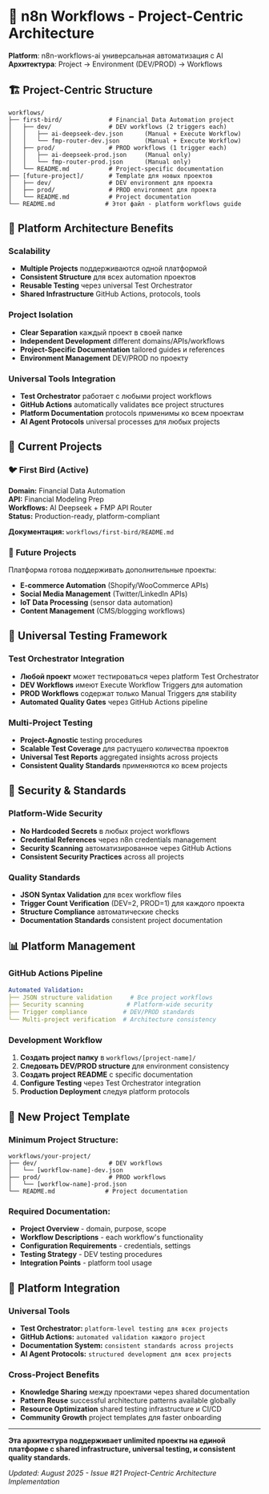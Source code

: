 # 📝 n8n Workflows - Project-Centric Architecture

**Platform**: n8n-workflows-ai универсальная автоматизация с AI  
**Архитектура**: Project → Environment (DEV/PROD) → Workflows

## 🏗️ **Project-Centric Structure**

```
workflows/
├── first-bird/             # Financial Data Automation project
│   ├── dev/                # DEV workflows (2 triggers each)
│   │   ├── ai-deepseek-dev.json      (Manual + Execute Workflow)
│   │   └── fmp-router-dev.json       (Manual + Execute Workflow) 
│   ├── prod/               # PROD workflows (1 trigger each)
│   │   ├── ai-deepseek-prod.json     (Manual only)
│   │   └── fmp-router-prod.json      (Manual only)
│   └── README.md           # Project-specific documentation
├── [future-project]/       # Template для новых проектов
│   ├── dev/                # DEV environment для проекта
│   ├── prod/               # PROD environment для проекта  
│   └── README.md           # Project documentation
└── README.md              # Этот файл - platform workflows guide
```

## 🎯 **Platform Architecture Benefits**

### **Scalability**
- **Multiple Projects** поддерживаются одной платформой
- **Consistent Structure** для всех automation проектов  
- **Reusable Testing** через universal Test Orchestrator
- **Shared Infrastructure** GitHub Actions, protocols, tools

### **Project Isolation**
- **Clear Separation** каждый проект в своей папке
- **Independent Development** different domains/APIs/workflows
- **Project-Specific Documentation** tailored guides и references
- **Environment Management** DEV/PROD по проекту

### **Universal Tools Integration**
- **Test Orchestrator** работает с любыми project workflows
- **GitHub Actions** automatically validates все project structures  
- **Platform Documentation** protocols применимы ко всем проектам
- **AI Agent Protocols** universal processes для любых projects

## 🚀 **Current Projects**

### 🐦 **First Bird (Active)**
**Domain:** Financial Data Automation  
**API:** Financial Modeling Prep  
**Workflows:** AI Deepseek + FMP API Router  
**Status:** Production-ready, platform-compliant

**Документация:** `workflows/first-bird/README.md`

### 🔮 **Future Projects**
Платформа готова поддерживать дополнительные проекты:
- **E-commerce Automation** (Shopify/WooCommerce APIs)  
- **Social Media Management** (Twitter/LinkedIn APIs)
- **IoT Data Processing** (sensor data automation)
- **Content Management** (CMS/blogging workflows)

## 🧪 **Universal Testing Framework**

### **Test Orchestrator Integration**
- **Любой проект** может тестироваться через platform Test Orchestrator
- **DEV Workflows** имеют Execute Workflow Triggers для automation
- **PROD Workflows** содержат только Manual Triggers для stability
- **Automated Quality Gates** через GitHub Actions pipeline

### **Multi-Project Testing**  
- **Project-Agnostic** testing procedures
- **Scalable Test Coverage** для растущего количества проектов
- **Universal Test Reports** aggregated insights across projects
- **Consistent Quality Standards** применяются ко всем projects

## 🔐 **Security & Standards**

### **Platform-Wide Security**
- **No Hardcoded Secrets** в любых project workflows
- **Credential References** через n8n credentials management
- **Security Scanning** автоматизированное через GitHub Actions
- **Consistent Security Practices** across all projects

### **Quality Standards**
- **JSON Syntax Validation** для всех workflow files
- **Trigger Count Verification** (DEV=2, PROD=1) для каждого проекта
- **Structure Compliance** автоматические checks
- **Documentation Standards** consistent project documentation

## 📊 **Platform Management**

### **GitHub Actions Pipeline**
```yaml
Automated Validation:
├── JSON structure validation     # Все project workflows
├── Security scanning            # Platform-wide security  
├── Trigger compliance          # DEV/PROD standards
└── Multi-project verification  # Architecture consistency
```

### **Development Workflow**
1. **Создать project папку** в `workflows/[project-name]/`
2. **Следовать DEV/PROD structure** для environment consistency
3. **Создать project README** с specific documentation
4. **Configure Testing** через Test Orchestrator integration
5. **Production Deployment** следуя platform protocols

## 🎯 **New Project Template**

### **Minimum Project Structure:**
```
workflows/your-project/
├── dev/                    # DEV workflows
│   └── [workflow-name]-dev.json
├── prod/                   # PROD workflows  
│   └── [workflow-name]-prod.json
└── README.md              # Project documentation
```

### **Required Documentation:**
- **Project Overview** - domain, purpose, scope  
- **Workflow Descriptions** - each workflow's functionality
- **Configuration Requirements** - credentials, settings
- **Testing Strategy** - DEV testing procedures
- **Integration Points** - platform tool usage

## 🔗 **Platform Integration**

### **Universal Tools**
- **Test Orchestrator:** `platform-level testing для всех projects`
- **GitHub Actions:** `automated validation каждого project`  
- **Documentation System:** `consistent standards across projects`
- **AI Agent Protocols:** `structured development для всех projects`

### **Cross-Project Benefits**
- **Knowledge Sharing** между проектами через shared documentation
- **Pattern Reuse** successful architecture patterns available globally
- **Resource Optimization** shared testing infrastructure и CI/CD
- **Community Growth** project templates для faster onboarding

---

**Эта архитектура поддерживает unlimited проекты на единой платформе с shared infrastructure, universal testing, и consistent quality standards.**

*Updated: August 2025 - Issue #21 Project-Centric Architecture Implementation*

<!-- Trigger test for fixed validation script - Issue #22 resolved -->